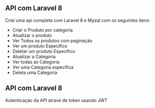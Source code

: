 ## API com Laravel 8

Criei uma api completa com Laravel 8 e Mysql com os seguintes itens:

- Criar o Produto por categoria
- Atualizar o produto
- Ver Todos os produtos com paginação
- Ver um produto Específico
- Deletar um produto Específico
- Atualizar a Categoria
- Ver todas as Categoria
- Ver uma Categoria específica
- Deleta uma Categoria

## API com Laravel 8

Autenticação da API atravé de token usando JWT